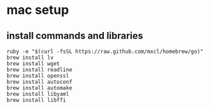 # mac setup

## install commands and libraries

    ruby -e "$(curl -fsSL https://raw.github.com/mxcl/homebrew/go)"
    brew install lv
    brew install wget
    brew install readline
    brew install openssl
    brew install autoconf
    brew install automake
    brew install libyaml
    brew install libffi
